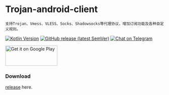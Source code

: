 # Trojan-android-client

```
支持Trojan、Vmess、VLESS、Socks、Shadowsocks等代理协议，增加订阅功能及各种自定义规则。
```


[![Kotlin Version](https://img.shields.io/badge/Kotlin-1.4.31-blue.svg)](https://kotlinlang.org)
[![GitHub release (latest SemVer)](https://img.shields.io/github/v/release/trojan-v2cross/trojan-android-client)](https://github.com/Trojan-v2cross/Trojan-android-client/releases/tag/2.7.0)
[![Chat on Telegram](https://img.shields.io/badge/Chat%20on-Telegram-brightgreen.svg)](https://t.me/join_trojan)


<a href="https://play.google.com/store/apps/details?id=com.crosserr.trojan">
<img alt="Get it on Google Play" src="https://play.google.com/intl/en_us/badges/images/generic/en_badge_web_generic.png" width="165" height="64" />
</a>

### Download

[release](https://github.com/Trojan-v2cross/Trojan-android-client/releases/tag/2.7.0) here.
